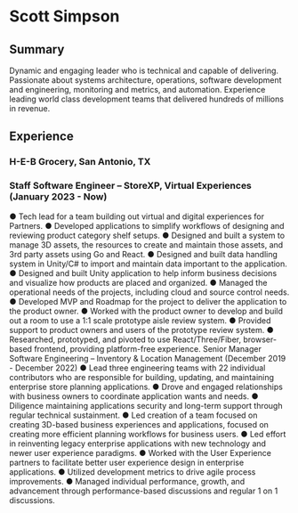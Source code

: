 # Scott Simpson

## Summary

Dynamic and engaging leader who is technical and capable of delivering. Passionate about systems architecture, operations, software development and engineering, monitoring and metrics, and automation. Experience leading world class development teams that delivered hundreds of millions in revenue.

## Experience

### H-E-B Grocery, San Antonio, TX
### Staff Software Engineer – StoreXP, Virtual Experiences (January 2023 - Now)

● Tech lead for a team building out virtual and digital experiences for Partners.
● Developed applications to simplify workflows of designing and reviewing product category shelf setups.
● Designed and built a system to manage 3D assets, the resources to create and maintain those assets, and 3rd party assets
using Go and React.
● Designed and built data handling system in Unity/C# to import and maintain data important to the application.
● Designed and built Unity application to help inform business decisions and visualize how products are placed and
organized.
● Managed the operational needs of the projects, including cloud and source control needs.
● Developed MVP and Roadmap for the project to deliver the application to the product owner.
● Worked with the product owner to develop and build out a room to use a 1:1 scale prototype aisle review system.
● Provided support to product owners and users of the prototype review system.
● Researched, prototyped, and pivoted to use React/Three/Fiber, browser-based frontend, providing platform-free
experience.
Senior Manager Software Engineering – Inventory & Location Management (December 2019 - December 2022)
● Lead three engineering teams with 22 individual contributors who are responsible for building, updating, and maintaining enterprise store planning applications.
● Drove and engaged relationships with business owners to coordinate application wants and needs.
● Diligence maintaining applications security and long-term support through regular technical sustainment.
● Led creation of a team focused on creating 3D-based business experiences and applications, focused on creating more
efficient planning workflows for business users.
● Led effort in reinventing legacy enterprise applications with new technology and newer user experience paradigms.
● Worked with the User Experience partners to facilitate better user experience design in enterprise applications.
● Utilized development metrics to drive agile process improvements.
● Managed individual performance, growth, and advancement through performance-based discussions and regular 1 on 1
discussions.
